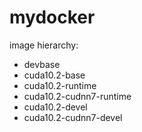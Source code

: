 # mydocker

image hierarchy:

* devbase
* cuda10.2-base
* cuda10.2-runtime
* cuda10.2-cudnn7-runtime
* cuda10.2-devel
* cuda10.2-cudnn7-devel

